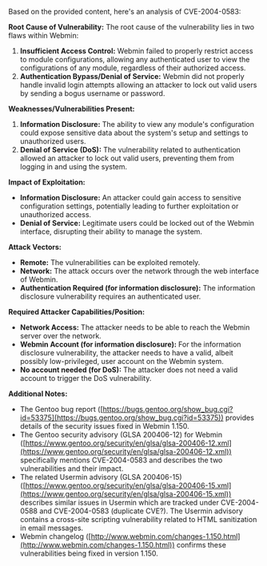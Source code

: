 Based on the provided content, here's an analysis of CVE-2004-0583:

**Root Cause of Vulnerability:**
The root cause of the vulnerability lies in two flaws within Webmin:
1.  **Insufficient Access Control:**  Webmin failed to properly restrict access to module configurations, allowing any authenticated user to view the configurations of any module, regardless of their authorized access.
2.  **Authentication Bypass/Denial of Service:** Webmin did not properly handle invalid login attempts allowing an attacker to lock out valid users by sending a bogus username or password.

**Weaknesses/Vulnerabilities Present:**
1.  **Information Disclosure:** The ability to view any module's configuration could expose sensitive data about the system's setup and settings to unauthorized users.
2.  **Denial of Service (DoS):** The vulnerability related to authentication allowed an attacker to lock out valid users, preventing them from logging in and using the system.

**Impact of Exploitation:**
*   **Information Disclosure:** An attacker could gain access to sensitive configuration settings, potentially leading to further exploitation or unauthorized access.
*   **Denial of Service:** Legitimate users could be locked out of the Webmin interface, disrupting their ability to manage the system.

**Attack Vectors:**
*   **Remote:** The vulnerabilities can be exploited remotely.
*   **Network:** The attack occurs over the network through the web interface of Webmin.
*   **Authentication Required (for information disclosure):**  The information disclosure vulnerability requires an authenticated user.

**Required Attacker Capabilities/Position:**
*   **Network Access:** The attacker needs to be able to reach the Webmin server over the network.
*   **Webmin Account (for information disclosure):**  For the information disclosure vulnerability, the attacker needs to have a valid, albeit possibly low-privileged, user account on the Webmin system.
*   **No account needed (for DoS):** The attacker does not need a valid account to trigger the DoS vulnerability.

**Additional Notes:**
*   The Gentoo bug report ([https://bugs.gentoo.org/show_bug.cgi?id=53375](https://bugs.gentoo.org/show_bug.cgi?id=53375)) provides details of the security issues fixed in Webmin 1.150.
*   The Gentoo security advisory (GLSA 200406-12) for Webmin ([https://www.gentoo.org/security/en/glsa/glsa-200406-12.xml](https://www.gentoo.org/security/en/glsa/glsa-200406-12.xml)) specifically mentions CVE-2004-0583 and describes the two vulnerabilities and their impact.
*   The related Usermin advisory (GLSA 200406-15)  ([https://www.gentoo.org/security/en/glsa/glsa-200406-15.xml](https://www.gentoo.org/security/en/glsa/glsa-200406-15.xml)) describes similar issues in Usermin which are tracked under CVE-2004-0588 and CVE-2004-0583 (duplicate CVE?). The Usermin advisory contains a cross-site scripting vulnerability related to HTML sanitization in email messages.
*   Webmin changelog ([http://www.webmin.com/changes-1.150.html](http://www.webmin.com/changes-1.150.html)) confirms these vulnerabilities being fixed in version 1.150.